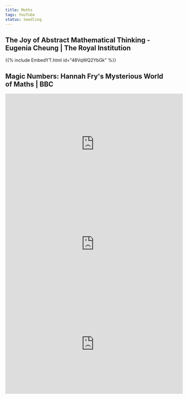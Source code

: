 ```yaml
---
title: Maths
tags: YouTube
status: Seedling
---
```

## The Joy of Abstract Mathematical Thinking - Eugenia Cheung \| The Royal Institution
{{% include EmbedYT.html id="48VqWQ2YbGk" %}}

## Magic Numbers: Hannah Fry's Mysterious World of Maths \| BBC
<iframe width="560" height="315" src="https://www.youtube-nocookie.com/embed/cyvDG8qjt-M" title="YouTube video player" frameborder="0" allow="accelerometer; autoplay; clipboard-write; encrypted-media; gyroscope; picture-in-picture; web-share" allowfullscreen></iframe>

<iframe width="560" height="315" src="https://www.youtube-nocookie.com/embed/R6Qty8tAnVI" title="YouTube video player" frameborder="0" allow="accelerometer; autoplay; clipboard-write; encrypted-media; gyroscope; picture-in-picture; web-share" allowfullscreen></iframe>

<iframe width="560" height="315" src="https://www.youtube-nocookie.com/embed/TKKUZoqSTxw" title="YouTube video player" frameborder="0" allow="accelerometer; autoplay; clipboard-write; encrypted-media; gyroscope; picture-in-picture; web-share" allowfullscreen></iframe>





